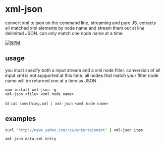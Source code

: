 # xml-json

convert xml to json on the command line, streaming and pure JS. extracts all matched xml elements by node name and stream them out at line delimited JSON. can only match one node name at a time.

[![NPM](https://nodei.co/npm/xml-json.png?global=true)](https://nodei.co/npm/xml-json/)

## usage

you must specify both a input stream and a xml node filter. conversion of all input xml is not supported at this time. all nodes that match your filter node name will be returned one at a time as JSON.

```
npm install xml-json -g
xml-json <file> <xml node name>
```

or `cat something.xml | xml-json <xml node name>`

## examples

```BASH
curl "http://news.yahoo.com/rss/entertainment" | xml-json item
```

```BASH
xml-json data.xml entry
```
